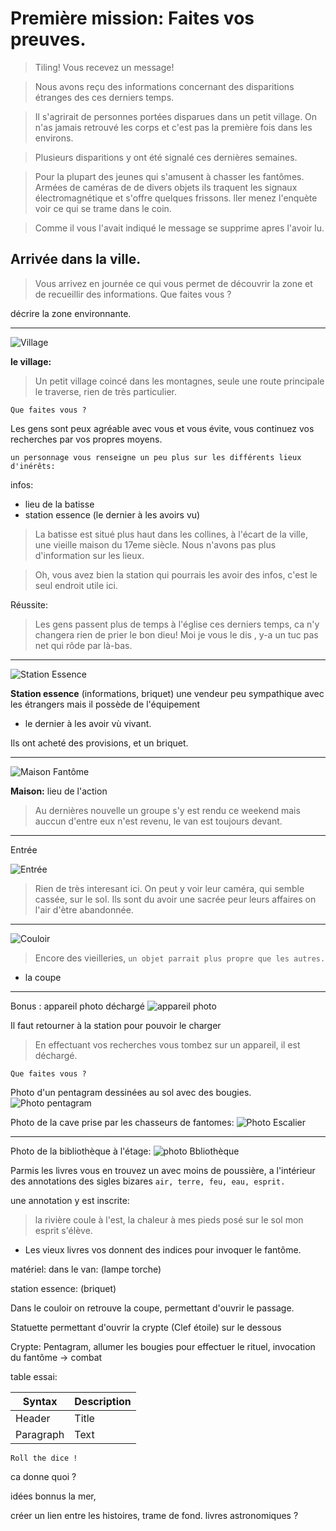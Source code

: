 # Première mission: Faites vos preuves.

> Tiling! Vous recevez un message!

> Nous avons reçu des informations concernant des disparitions étranges des ces derniers temps.

<!-- > Il s'agrirait d'une maison hantée où des évenements mystérieux s'y passerait la nuit. -->

> Il s'agrirait de personnes portées disparues dans un petit village. On n'as jamais retrouvé les corps et c'est pas la première fois dans les environs.

> Plusieurs disparitions y ont été signalé ces dernières semaines.

> Pour la plupart des jeunes qui s'amusent à chasser les fantômes.
> Armées de caméras de de divers objets ils traquent les signaux électromagnétique et s'offre quelques frissons.
> ller menez l'enquète voir ce qui se trame dans le coin.

> Comme il vous l'avait indiqué le message se supprime apres l'avoir lu.

## Arrivée dans la ville.

> Vous arrivez en journée ce qui vous permet de découvrir la zone et de recueillir des informations.
> Que faites vous ?

décrire la zone environnante.

---

![Village](/assets/images/village.jpg)

**le village:**

> Un petit village coincé dans les montagnes, seule une route principale le traverse, rien de très particulier.

`Que faites vous ?`

Les gens sont peux agréable avec vous et vous évite, vous continuez vos recherches par vos propres moyens.

`un personnage vous renseigne un peu plus sur les différents lieux d'inérêts:`

infos:

- lieu de la batisse
- station essence (le dernier à les avoirs vu)

> La batisse est situé plus haut dans les collines, à l'écart de la ville, une vieille maison du 17eme siècle.
> Nous n'avons pas plus d'information sur les lieux.

> Oh, vous avez bien la station qui pourrais les avoir des infos, c'est le seul endroit utile ici.

Réussite:

> Les gens passent plus de temps à l'église ces derniers temps, ca n'y changera rien de prier le bon dieu! Moi je vous le dis , y-a un tuc pas net qui rôde par là-bas.

---

![Station Essence](/assets/images/station-service.jpg)

**Station essence** (informations, briquet) une vendeur peu sympathique avec les étrangers mais il possède de l'équipement

- le dernier à les avoir vù vivant.

Ils ont acheté des provisions, et un briquet.

---

![Maison Fantôme](/assets/images/maisonfantome.jpg)

**Maison:** lieu de l'action

> Au dernières nouvelle un groupe s'y est rendu ce weekend mais auccun d'entre eux n'est revenu, le van est toujours devant.

---

Entrée

![Entrée](/assets/images/entreemaison.jpg)

> Rien de très interesant ici. On peut y voir leur caméra, qui semble cassée, sur le sol. Ils sont du avoir une sacrée peur leurs affaires on l'air d'ètre abandonnée.

---

![Couloir](/assets/images/interieurmaison.jpg)

> Encore des vieilleries, `un objet parrait plus propre que les autres.`

- la coupe

---

Bonus : appareil photo déchargé
![appareil photo](/assets/images/appareilphoto.jpg)

Il faut retourner à la station pour pouvoir le charger

> En effectuant vos recherches vous tombez sur un appareil, il est déchargé.

`Que faites vous ?`

Photo d'un pentagram dessinées au sol avec des bougies.
![Photo pentagram](/assets/images/photopentagram.jpg)

Photo de la cave prise par les chasseurs de fantomes:
![Photo Escalier](/assets/images/escaliers.jpg)

---

Photo de la bibliothèque à l'étage:
![photo Bbliothèque](/assets/images/bibliotheque.jpg)

Parmis les livres vous en trouvez un avec moins de poussière, a l'intérieur des annotations des sigles bizares `air, terre, feu, eau, esprit.`

une annotation y est inscrite:

> la rivière coule à l'est, la chaleur à mes pieds posé sur le sol mon esprit s'élève.

- Les vieux livres vos donnent des indices pour invoquer le fantôme.

matériel:
dans le van: (lampe torche)

station essence: (briquet)

Dans le couloir on retrouve la coupe, permettant d'ouvrir le passage.

Statuette permettant d'ouvrir la crypte (Clef étoile) sur le dessous

Crypte:
Pentagram, allumer les bougies pour effectuer le rituel, invocation du fantôme -> combat

table essai:

| Syntax    | Description |
| --------- | ----------- |
| Header    | Title       |
| Paragraph | Text        |

`Roll the dice !`

ca donne quoi ?

idées bonnus la mer,

créer un lien entre les histoires, trame de fond.
livres astronomiques ?
